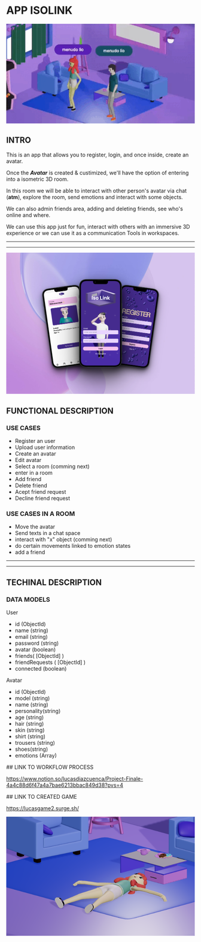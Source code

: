 # APP ISOLINK

![](./image/gif1.gif)

## INTRO 
This is an app that allows you to register, login, and once inside, create an avatar.

Once the **_Avatar_** is created & custimized, we'll have the option of entering into a isometric 3D room.

In this room we will be able to interact with other person's avatar via chat (__atm__), explore the room, send emotions and interact with some objects. 

We can also admin friends area, adding and deleting friends, see who's online and where. 

We can use this app just for fun, interact with others with an immersive 3D experience or we can use it as a communication Tools in workspaces.

---
---

![](./image/img2.png)

## FUNCTIONAL DESCRIPTION

### USE CASES 

- Register an user
- Upload user information
- Create an avatar  
- Edit avatar 
- Select a room (comming next)
- enter in a room 
- Add friend 
- Delete friend
- Acept friend request 
- Decline friend request

### USE CASES IN A ROOM

- Move the avatar
- Send texts in a chat space 
- interact with "x" object (comming next)
- do certain movements linked to emotion states
- add a friend

---
---
## TECHINAL DESCRIPTION 

### DATA MODELS 

User 
- id (ObjectId)
- name (string)
- email (string)
- password (string)
- avatar (boolean)
- friends( [ObjectId] )
- friendRequests ( [ObjectId] )
- connected (boolean) 

Avatar 
- id (ObjectId)
- model (string)
- name (string)
- personality(string)
- age (string)
- hair (string)
- skin (string)
- shirt (string)
- trousers (string)
- shoes(string)
- emotions (Array)


## LINK TO WORKFLOW PROCESS

https://www.notion.so/lucasdiazcuenca/Project-Finale-4a4c88d6f47a4a7bae6213bbac849d38?pvs=4


## LINK TO CREATED GAME 

https://lucasgame2.surge.sh/

![](./image/img1.png)

